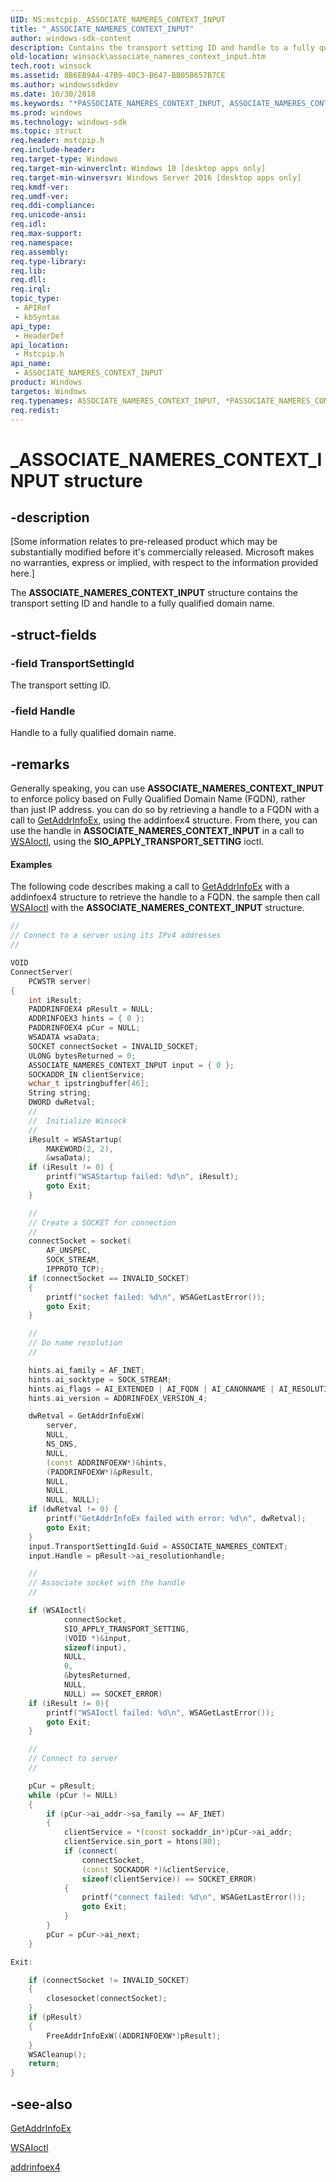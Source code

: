 ```yaml
---
UID: NS:mstcpip._ASSOCIATE_NAMERES_CONTEXT_INPUT
title: "_ASSOCIATE_NAMERES_CONTEXT_INPUT"
author: windows-sdk-content
description: Contains the transport setting ID and handle to a fully qualified domain name.
old-location: winsock\associate_nameres_context_input.htm
tech.root: winsock
ms.assetid: 8B6EB9A4-47B9-40C3-B647-BB05B657B7CE
ms.author: windowssdkdev
ms.date: 10/30/2018
ms.keywords: "*PASSOCIATE_NAMERES_CONTEXT_INPUT, ASSOCIATE_NAMERES_CONTEXT_INPUT, ASSOCIATE_NAMERES_CONTEXT_INPUT structure [Winsock], PASSOCIATE_NAMERES_CONTEXT_INPUT, PASSOCIATE_NAMERES_CONTEXT_INPUT structure pointer [Winsock], _ASSOCIATE_NAMERES_CONTEXT_INPUT, mstcpip/ASSOCIATE_NAMERES_CONTEXT_INPUT, mstcpip/PASSOCIATE_NAMERES_CONTEXT_INPUT, winsock.associate_nameres_context_input"
ms.prod: windows
ms.technology: windows-sdk
ms.topic: struct
req.header: mstcpip.h
req.include-header: 
req.target-type: Windows
req.target-min-winverclnt: Windows 10 [desktop apps only]
req.target-min-winversvr: Windows Server 2016 [desktop apps only]
req.kmdf-ver: 
req.umdf-ver: 
req.ddi-compliance: 
req.unicode-ansi: 
req.idl: 
req.max-support: 
req.namespace: 
req.assembly: 
req.type-library: 
req.lib: 
req.dll: 
req.irql: 
topic_type:
 - APIRef
 - kbSyntax
api_type:
 - HeaderDef
api_location:
 - Mstcpip.h
api_name:
 - ASSOCIATE_NAMERES_CONTEXT_INPUT
product: Windows
targetos: Windows
req.typenames: ASSOCIATE_NAMERES_CONTEXT_INPUT, *PASSOCIATE_NAMERES_CONTEXT_INPUT
req.redist: 
---
```


# _ASSOCIATE_NAMERES_CONTEXT_INPUT structure


## -description


<p class="CCE_Message">[Some information relates to pre-released product which may be substantially modified before it's commercially released. Microsoft makes no warranties, express or implied, with respect to the information provided here.]

The <b>ASSOCIATE_NAMERES_CONTEXT_INPUT</b> structure contains the transport setting ID and handle to a fully qualified domain name.


## -struct-fields




### -field TransportSettingId

The transport setting ID.


### -field Handle

Handle to a fully qualified domain name.


## -remarks



Generally speaking, you can use <b>ASSOCIATE_NAMERES_CONTEXT_INPUT</b> to enforce policy based on Fully Qualified Domain Name (FQDN), rather than just IP address. you can do so by retrieving a handle to a FQDN with a call to <a href="https://msdn.microsoft.com/cc4ccb2d-ea5a-48bd-a3ae-f70432ab2c39">GetAddrInfoEx</a>, using the addinfoex4 structure.  From there, you can use the handle in <b>ASSOCIATE_NAMERES_CONTEXT_INPUT</b> in a call to <a href="https://msdn.microsoft.com/038aeca6-d7b7-4f74-ac69-4536c2e5118b">WSAIoctl</a>, using the             <b>SIO_APPLY_TRANSPORT_SETTING</b> ioctl.


#### Examples

The following code describes making a call to <a href="https://msdn.microsoft.com/cc4ccb2d-ea5a-48bd-a3ae-f70432ab2c39">GetAddrInfoEx</a> with a addinfoex4 structure to retrieve the handle to a FQDN. the sample then call <a href="https://msdn.microsoft.com/038aeca6-d7b7-4f74-ac69-4536c2e5118b">WSAIoctl</a> with the <b>ASSOCIATE_NAMERES_CONTEXT_INPUT</b> structure.


```cpp
// 
// Connect to a server using its IPv4 addresses 
// 

VOID 
ConnectServer( 
    PCWSTR server) 
{ 
    int iResult; 
    PADDRINFOEX4 pResult = NULL; 
    ADDRINFOEX3 hints = { 0 }; 
    PADDRINFOEX4 pCur = NULL; 
    WSADATA wsaData; 
    SOCKET connectSocket = INVALID_SOCKET; 
    ULONG bytesReturned = 0; 
    ASSOCIATE_NAMERES_CONTEXT_INPUT input = { 0 }; 
    SOCKADDR_IN clientService; 
    wchar_t ipstringbuffer[46]; 
    String string; 
    DWORD dwRetval; 
    //  
    //  Initialize Winsock 
    // 
    iResult = WSAStartup( 
        MAKEWORD(2, 2),  
        &wsaData); 
    if (iResult != 0) { 
        printf("WSAStartup failed: %d\n", iResult); 
        goto Exit; 
    } 

    //  
    // Create a SOCKET for connection 
    // 
    connectSocket = socket( 
        AF_UNSPEC,  
        SOCK_STREAM,  
        IPPROTO_TCP); 
    if (connectSocket == INVALID_SOCKET)  
    { 
        printf("socket failed: %d\n", WSAGetLastError()); 
        goto Exit; 
    } 

    // 
    // Do name resolution 
    // 

    hints.ai_family = AF_INET; 
    hints.ai_socktype = SOCK_STREAM; 
    hints.ai_flags = AI_EXTENDED | AI_FQDN | AI_CANONNAME | AI_RESOLUTION_HANDLE; 
    hints.ai_version = ADDRINFOEX_VERSION_4; 

    dwRetval = GetAddrInfoExW( 
        server, 
        NULL, 
        NS_DNS, 
        NULL, 
        (const ADDRINFOEXW*)&hints, 
        (PADDRINFOEXW*)&pResult, 
        NULL, 
        NULL, 
        NULL, NULL); 
    if (dwRetval != 0) { 
        printf("GetAddrInfoEx failed with error: %d\n", dwRetval); 
        goto Exit; 
    } 
    input.TransportSettingId.Guid = ASSOCIATE_NAMERES_CONTEXT; 
    input.Handle = pResult->ai_resolutionhandle; 

    // 
    // Associate socket with the handle 
    // 

    if (WSAIoctl( 
            connectSocket, 
            SIO_APPLY_TRANSPORT_SETTING, 
            (VOID *)&input, 
            sizeof(input), 
            NULL, 
            0, 
            &bytesReturned, 
            NULL, 
            NULL) == SOCKET_ERROR) 
    if (iResult != 0){ 
        printf("WSAIoctl failed: %d\n", WSAGetLastError()); 
        goto Exit; 
    }     

    // 
    // Connect to server 
    // 

    pCur = pResult; 
    while (pCur != NULL) 
    { 
        if (pCur->ai_addr->sa_family == AF_INET) 
        { 
            clientService = *(const sockaddr_in*)pCur->ai_addr; 
            clientService.sin_port = htons(80); 
            if (connect( 
                connectSocket, 
                (const SOCKADDR *)&clientService, 
                sizeof(clientService)) == SOCKET_ERROR) 
            { 
                printf("connect failed: %d\n", WSAGetLastError()); 
                goto Exit; 
            } 
        } 
        pCur = pCur->ai_next; 
    } 

Exit: 

    if (connectSocket != INVALID_SOCKET) 
    { 
        closesocket(connectSocket); 
    } 
    if (pResult) 
    { 
        FreeAddrInfoExW((ADDRINFOEXW*)pResult); 
    } 
    WSACleanup(); 
    return; 
} 

```





## -see-also




<a href="https://msdn.microsoft.com/cc4ccb2d-ea5a-48bd-a3ae-f70432ab2c39">GetAddrInfoEx</a>



<a href="https://msdn.microsoft.com/038aeca6-d7b7-4f74-ac69-4536c2e5118b">WSAIoctl</a>



<a href="https://msdn.microsoft.com/96B19008-9F20-4F47-A0F1-AA695227725B">addrinfoex4</a>
 

 

